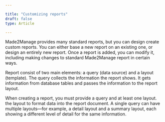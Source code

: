 ```yaml
---

title: "Customizing reports"
draft: false
type: Article

---
```


Made2Manage provides many standard reports, but you can design create custom reports. You can either base a new report on an existing one, or design an entirely new report. Once a report is added, you can modify it, including making changes to standard Made2Manage report in certain ways.

Report consist of two main elements: a query (data source) and a layout (template). The query collects the information the report shows. It gets information from database tables and passes the information to the report layout.

When creating a report, you must provide a query and at least one layout. the layout to format data into the report document. A single query can have multiple layouts—for example, a detail layout and a summary layout, each showing a different level of detail for the same information.


​